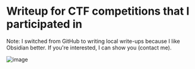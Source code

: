 # Writeup for CTF competitions that I participated in
Note: I switched from GitHub to writing local write-ups because I like Obsidian better. If you're interested, I can show you (contact me).

![image](https://github.com/AcceleratorHTH/CTF-Writeup/assets/86862725/9770afef-3656-4fea-82ca-2938ca48626e)
